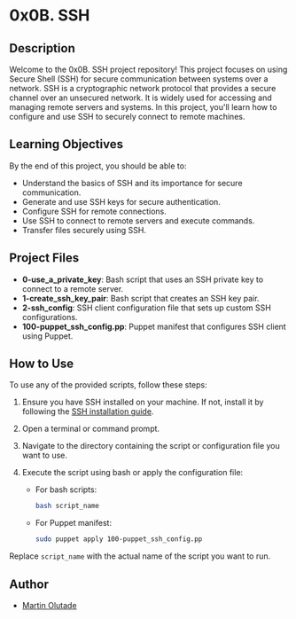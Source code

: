 # 0x0B. SSH

## Description

Welcome to the 0x0B. SSH project repository! This project focuses on using Secure Shell (SSH) for secure communication between systems over a network. SSH is a cryptographic network protocol that provides a secure channel over an unsecured network. It is widely used for accessing and managing remote servers and systems. In this project, you'll learn how to configure and use SSH to securely connect to remote machines.

## Learning Objectives

By the end of this project, you should be able to:

- Understand the basics of SSH and its importance for secure communication.
- Generate and use SSH keys for secure authentication.
- Configure SSH for remote connections.
- Use SSH to connect to remote servers and execute commands.
- Transfer files securely using SSH.

## Project Files

- **0-use_a_private_key**: Bash script that uses an SSH private key to connect to a remote server.
- **1-create_ssh_key_pair**: Bash script that creates an SSH key pair.
- **2-ssh_config**: SSH client configuration file that sets up custom SSH configurations.
- **100-puppet_ssh_config.pp**: Puppet manifest that configures SSH client using Puppet.

## How to Use

To use any of the provided scripts, follow these steps:

1. Ensure you have SSH installed on your machine. If not, install it by following the [SSH installation guide](https://www.ssh.com/academy/ssh/installation).
2. Open a terminal or command prompt.
3. Navigate to the directory containing the script or configuration file you want to use.
4. Execute the script using bash or apply the configuration file:

   - For bash scripts:
     ```bash
     bash script_name
     ```
   
   - For Puppet manifest:
     ```bash
     sudo puppet apply 100-puppet_ssh_config.pp
     ```

Replace `script_name` with the actual name of the script you want to run.

## Author

- [Martin Olutade](https://github.com/silgenius)

